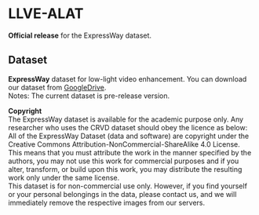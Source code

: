 # LLVE-ALAT
**Official release** for the ExpressWay dataset.
## Dataset
**ExpressWay** dataset for low-light video enhancement. You can download our dataset from [GoogleDrive](https://drive.google.com/file/d/1hGP0zDyont6veKMYr2TSLBYwwcBRoDwm/view?usp=sharing).   
Notes: The current dataset is pre-release version.

**Copyright**   
The ExpressWay dataset is available for the academic purpose only. Any researcher who uses the CRVD dataset should obey the licence as below:   
All of the ExpressWay Dataset (data and software) are copyright under the Creative Commons Attribution-NonCommercial-ShareAlike 4.0 License. This means that you must attribute the work in the manner specified by the authors, you may not use this work for commercial purposes and if you alter, transform, or build upon this work, you may distribute the resulting work only under the same license.   
This dataset is for non-commercial use only. However, if you find yourself or your personal belongings in the data, please contact us, and we will immediately remove the respective images from our servers.

